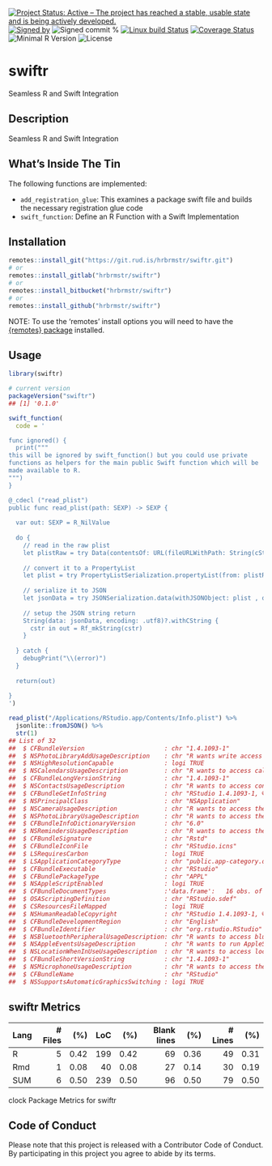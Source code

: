 
[![Project Status: Active – The project has reached a stable, usable
state and is being actively
developed.](https://www.repostatus.org/badges/latest/active.svg)](https://www.repostatus.org/#active)
[![Signed
by](https://img.shields.io/badge/Keybase-Verified-brightgreen.svg)](https://keybase.io/hrbrmstr)
![Signed commit
%](https://img.shields.io/badge/Signed_Commits-100%25-lightgrey.svg)
[![Linux build
Status](https://travis-ci.org/hrbrmstr/swiftr.svg?branch=master)](https://travis-ci.org/hrbrmstr/swiftr)
[![Coverage
Status](https://codecov.io/gh/hrbrmstr/swiftr/branch/master/graph/badge.svg)](https://codecov.io/gh/hrbrmstr/swiftr)
![Minimal R
Version](https://img.shields.io/badge/R%3E%3D-3.6.0-blue.svg)
![License](https://img.shields.io/badge/License-MIT-blue.svg)

# swiftr

Seamless R and Swift Integration

## Description

Seamless R and Swift Integration

## What’s Inside The Tin

The following functions are implemented:

-   `add_registration_glue`: This examines a package swift file and
    builds the necessary registration glue code
-   `swift_function`: Define an R Function with a Swift Implementation

## Installation

``` r
remotes::install_git("https://git.rud.is/hrbrmstr/swiftr.git")
# or
remotes::install_gitlab("hrbrmstr/swiftr")
# or
remotes::install_bitbucket("hrbrmstr/swiftr")
# or
remotes::install_github("hrbrmstr/swiftr")
```

NOTE: To use the ‘remotes’ install options you will need to have the
[{remotes} package](https://github.com/r-lib/remotes) installed.

## Usage

``` r
library(swiftr)

# current version
packageVersion("swiftr")
## [1] '0.1.0'
```

``` r
swift_function(
  code = '

func ignored() {
  print("""
this will be ignored by swift_function() but you could use private
functions as helpers for the main public Swift function which will be 
made available to R.
""")
}  

@_cdecl ("read_plist")
public func read_plist(path: SEXP) -> SEXP {
  
  var out: SEXP = R_NilValue
  
  do {
    // read in the raw plist
    let plistRaw = try Data(contentsOf: URL(fileURLWithPath: String(cString: R_CHAR(STRING_ELT(path, 0)))))
  
    // convert it to a PropertyList  
    let plist = try PropertyListSerialization.propertyList(from: plistRaw, options: [], format: nil) as! [String:Any]
    
    // serialize it to JSON
    let jsonData = try JSONSerialization.data(withJSONObject: plist , options: .prettyPrinted)
    
    // setup the JSON string return
    String(data: jsonData, encoding: .utf8)?.withCString { 
      cstr in out = Rf_mkString(cstr) 
    }
    
  } catch {
    debugPrint("\\(error)")
  }
  
  return(out)
  
}
')

read_plist("/Applications/RStudio.app/Contents/Info.plist") %>% 
  jsonlite::fromJSON() %>% 
  str(1)
## List of 32
##  $ CFBundleVersion                      : chr "1.4.1093-1"
##  $ NSPhotoLibraryAddUsageDescription    : chr "R wants write access to the photo library."
##  $ NSHighResolutionCapable              : logi TRUE
##  $ NSCalendarsUsageDescription          : chr "R wants to access calendars."
##  $ CFBundleLongVersionString            : chr "1.4.1093-1"
##  $ NSContactsUsageDescription           : chr "R wants to access contacts."
##  $ CFBundleGetInfoString                : chr "RStudio 1.4.1093-1, © 2009-2020 RStudio, PBC"
##  $ NSPrincipalClass                     : chr "NSApplication"
##  $ NSCameraUsageDescription             : chr "R wants to access the camera."
##  $ NSPhotoLibraryUsageDescription       : chr "R wants to access the photo library."
##  $ CFBundleInfoDictionaryVersion        : chr "6.0"
##  $ NSRemindersUsageDescription          : chr "R wants to access the reminders."
##  $ CFBundleSignature                    : chr "Rstd"
##  $ CFBundleIconFile                     : chr "RStudio.icns"
##  $ LSRequiresCarbon                     : logi TRUE
##  $ LSApplicationCategoryType            : chr "public.app-category.developer-tools"
##  $ CFBundleExecutable                   : chr "RStudio"
##  $ CFBundlePackageType                  : chr "APPL"
##  $ NSAppleScriptEnabled                 : logi TRUE
##  $ CFBundleDocumentTypes                :'data.frame':   16 obs. of  8 variables:
##  $ OSAScriptingDefinition               : chr "RStudio.sdef"
##  $ CSResourcesFileMapped                : logi TRUE
##  $ NSHumanReadableCopyright             : chr "RStudio 1.4.1093-1, © 2009-2020 RStudio, PBC"
##  $ CFBundleDevelopmentRegion            : chr "English"
##  $ CFBundleIdentifier                   : chr "org.rstudio.RStudio"
##  $ NSBluetoothPeripheralUsageDescription: chr "R wants to access bluetooth."
##  $ NSAppleEventsUsageDescription        : chr "R wants to run AppleScript."
##  $ NSLocationWhenInUseUsageDescription  : chr "R wants to access location information."
##  $ CFBundleShortVersionString           : chr "1.4.1093-1"
##  $ NSMicrophoneUsageDescription         : chr "R wants to access the microphone."
##  $ CFBundleName                         : chr "RStudio"
##  $ NSSupportsAutomaticGraphicsSwitching : logi TRUE
```

## swiftr Metrics

| Lang | \# Files |  (%) | LoC |  (%) | Blank lines |  (%) | \# Lines |  (%) |
|:-----|---------:|-----:|----:|-----:|------------:|-----:|---------:|-----:|
| R    |        5 | 0.42 | 199 | 0.42 |          69 | 0.36 |       49 | 0.31 |
| Rmd  |        1 | 0.08 |  40 | 0.08 |          27 | 0.14 |       30 | 0.19 |
| SUM  |        6 | 0.50 | 239 | 0.50 |          96 | 0.50 |       79 | 0.50 |

clock Package Metrics for swiftr

## Code of Conduct

Please note that this project is released with a Contributor Code of
Conduct. By participating in this project you agree to abide by its
terms.
